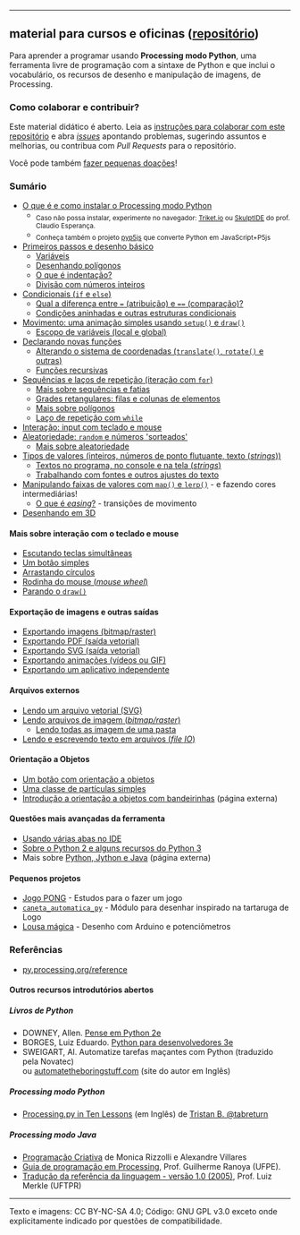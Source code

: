 
---

## material para cursos e oficinas ([repositório](https://github.com/villares/material-aulas/))

Para aprender a programar usando **Processing modo Python**, uma ferramenta livre de programação com a sintaxe de Python e que inclui o vocabulário, os recursos de desenho e manipulação de imagens, de Processing.

### Como colaborar e contribuir?

Este material didático é aberto. Leia as [instruções para colaborar com este repositório](/como-contribuir.md) e abra [*issues*](https://github.com/villares/material-aulas/issues) apontando problemas, sugerindo assuntos e melhorias, ou contribua com *Pull Requests* para o repositório.

 Você pode também [fazer pequenas doações](https://gumroad.com/villares)! 

### Sumário

- [O que é e como instalar o Processing modo Python](https://abav.lugaralgum.com/como-instalar-o-processing-modo-python/)
   - <sub>Caso não possa instalar, experimente no navegador: [Triket.io](https://trinket.io/python/cfaf743794) ou [SkulptIDE](http://tiny.cc/processing_python) do prof. Claudio Esperança.</sub>
  - <sub>Conheça também o projeto [pyp5js](https://github.com/berinhard/pyp5js) que converte Python em JavaScript+P5js</sub>
- [Primeiros passos e desenho básico](Processing-Python/desenho-basico_py.md)
  - [Variáveis](Processing-Python/variaveis.md)
  - [Desenhando polígonos](Processing-Python/poligonos_1.md)  
  - [O que é indentação?](Processing-Python/indentacao.md)  
  - [Divisão com números inteiros](divisao.md)
- [Condicionais (`if` e `else`)](Processing-Python/condicionais_py.md)
  - [Qual a diferença entre `=` (atribuição) e `==` (comparação)?](Processing-Python/atribuicao-e-comparacao.md)
  - [Condições aninhadas e outras estruturas condicionais](Processing-Python/condicionais_2.md)
- [Movimento: uma animação simples usando `setup()` e `draw()`](Processing-Python/movimento_py.md)
  - [Escopo de variáveis (local e global)](Processing-Python/escopo_py.md)
- [Declarando novas funções](Processing-Python/funcoes_py.md)
  - [Alterando o sistema de coordenadas (`translate()`, `rotate()` e outras)](Processing-Python/transformacoes_coordenadas.md)
  - [Funções recursivas](Processing-Python/recursao_py.md)
- [Sequências e laços de repetição (iteração com `for`)](Processing-Python/lacos_py.md)
  - [Mais sobre sequências e fatias](Processing-Python/mais_sequencias.md)
  - [Grades retangulares: filas e colunas de elementos](Processing-Python/grades.md)
  - [Mais sobre polígonos](Processing-Python/poligonos_2.md)
  - [Laço de repetição com `while`](Processing-Python/while.md)
- [Interação: input com teclado e mouse](Processing-Python/input_py.md)
- [Aleatoriedade: `random` e números 'sorteados'](Processing-Python/aleatoriedade_1.md)
  - [Mais sobre aleatoriedade](Processing-Python/aleatoriedade_2.md)
- [Tipos de valores (inteiros, números de ponto flutuante, texto (*strings*))](Processing-Python/tipagem_py.md)
  - [Textos no programa, no console e na tela (*strings*)](Processing-Python/strings_py.md)
  - [Trabalhando com fontes e outros ajustes do texto](Processing-Python/tipografia.md)
- [Manipulando faixas de valores com `map()` e `lerp()`](Processing-Python/map_lerp.md) - e fazendo cores intermediárias!
  - [O que é *easing*?](Processing-Python/easing.md) - transições de movimento
- [Desenhando em 3D](Processing-Python/desenho-3D.md)

#### Mais sobre interação com o teclado e mouse

- [Escutando teclas simultâneas](Processing-Python/teclas_simultaneas.md)
- [Um botão simples](Processing-Python/botao_simples.md)
- [Arrastando círculos](Processing-Python/arrastando_circulos.md)
- [Rodinha do mouse (*mouse wheel*)](Processing-Python/rodinha_mouse.md)
- [Parando o `draw()`](Processing-Python/no_loop.md)

#### Exportação de imagens e outras saídas

- [Exportando imagens (bitmap/raster)](Processing-Python/exportando_imagem.md)
- [Exportando PDF (saída vetorial)](Processing-Python/exportando_pdf.md)
- [Exportando SVG (saída vetorial)](Processing-Python/exportando_svg.md)
- [Exportando animações (vídeos ou GIF)](Processing-Python/exportar_animacoes.md) 
- [Exportando um aplicativo independente](Processing-Python/export_application.md)

#### Arquivos externos
- [Lendo um arquivo vetorial (SVG)](Processing-Python/recursos_vetoriais_externos.md)
- [Lendo arquivos de imagem (*bitmap/raster*)](Processing-Python/imagens_externas.md)
  - [Lendo todas as imagem de uma pasta](Processing-Python/imagens_externas_pasta.md)
- [Lendo e escrevendo texto em arquivos (*file IO*)](Processing-Python/file_IO.md)

#### Orientação a Objetos
- [Um botão com orientação a objetos](Processing-Python/botao_com_OO.md)
- [Uma classe de partículas simples](Processing-Python/particulas.md)
- [Introdução a orientação a objetos com bandeirinhas](https://abav.lugaralgum.com/mestrado/bandeirinhas/) (página externa)

<!-- 
#### Funções como objetos e algumas ideias de Programação Funcional
- [Usando`map()`,`reduce()`e outras funções que recebem funções como argumentos](funcoes_como_objetos_1.md)
- [Listas e dicionários de funções](funcoes_como_objetos_2.md)
- [*Decorators*: O que são? Onde vivem? Do que se alimentam?](funcoes_decoradores.md)
-->
#### Questões mais avançadas da ferramenta

- [Usando várias abas no IDE](Processing-Python/modulos.md)
- [Sobre o Python 2 e alguns recursos do Python 3](Processing-Python/futuro.md)
- Mais sobre [Python, Jython e Java](http://arteprog.space/Processando-Processing/tutoriais-PT/python-Python_Jython_e_Java) (página externa)

#### Pequenos projetos

- [Jogo PONG](https://github.com/villares/material-aulas/tree/master/pong) - Estudos para o fazer um jogo
- [`caneta_automatica_py`](caneta_automatica) - Módulo para desenhar inspirado na tartaruga de Logo
- [Lousa mágica](https://abav.lugaralgum.com/lousa-magica) - Desenho com Arduino e potenciômetros

### Referências

- [py.processing.org/reference](http://py.processing.org/reference)

#### Outros recursos introdutórios abertos

##### Livros de Python

- DOWNEY, Allen. [Pense em Python 2e](https://penseallen.github.io/PensePython2e/)
- BORGES, Luiz Eduardo. [Python para desenvolvedores 3e](https://ricardoduarte.github.io/python-para-desenvolvedores/#conteudo)
- SWEIGART, Al. Automatize tarefas maçantes com Python (traduzido pela Novatec)<br> ou [automatetheboringstuff.com](https://automatetheboringstuff.com) (site do autor em Inglês)

##### Processing modo Python

- [Processing.py in Ten Lessons](https://tabreturn.github.io/#processing-reverse) (em Inglês) de [Tristan B. @tabreturn](http://portfolio.tabreturn.com/)

##### Processing modo Java

- [Programação Criativa](http://arteprog.space/programacao-criativa) de Monica Rizzolli e Alexandre Villares
- [Guia de programação em Processing](https://www.ranoya.com/aulas/designgenerativo/playgroundDocs/introProcessing.php?theme=dgen&elementos=processing), Prof. Guilherme Ranoya (UFPE).
- [Tradução da referência da linguagem - versão 1.0 (2005)](http://www.dainf.ct.utfpr.edu.br/~merkle/processing/reference/ptBR/index.html), Prof. Luiz Merkle (UFTPR)

---
Texto e imagens: CC BY-NC-SA 4.0; Código: GNU GPL v3.0 exceto onde explicitamente indicado por questões de compatibilidade.
